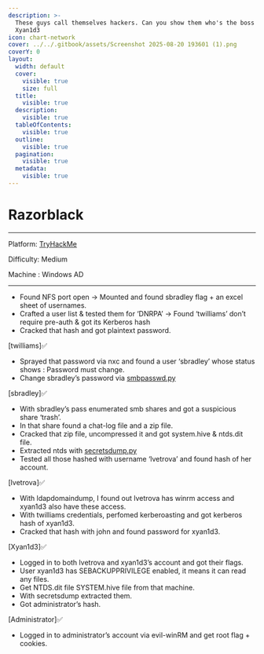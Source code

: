 ```yaml
---
description: >-
  These guys call themselves hackers. Can you show them who's the boss ?? - by
  Xyan1d3
icon: chart-network
cover: ../../.gitbook/assets/Screenshot 2025-08-20 193601 (1).png
coverY: 0
layout:
  width: default
  cover:
    visible: true
    size: full
  title:
    visible: true
  description:
    visible: true
  tableOfContents:
    visible: true
  outline:
    visible: true
  pagination:
    visible: true
  metadata:
    visible: true
---
```


# Razorblack

***

Platform: [TryHackMe](https://tryhackme.com/room/raz0rblack)

Difficulty: Medium

Machine : Windows AD

***

* Found NFS port open → Mounted and found sbradley flag + an excel sheet of usernames.
* Crafted a user list & tested them for ‘DNRPA’ → Found ‘twilliams’ don’t require pre-auth & got its Kerberos hash
* Cracked that hash and got plaintext password.

\[twilliams]✅

* Sprayed that password via nxc and found a user ‘sbradley’ whose status shows : Password must change.
* Change sbradley’s password via [smbpasswd.py](http://smbpasswd.py)

\[sbradley]✅

* With sbradley’s pass enumerated smb shares and got a suspicious share ‘trash’.
* In that share found a chat-log file and a zip file.
* Cracked that zip file, uncompressed it and got system.hive & ntds.dit file.
* Extracted ntds with [secretsdump.py](http://secretsdump.py)
* Tested all those hashed with username ‘lvetrova’ and found hash of her account.

\[lvetrova]✅

* With ldapdomaindump, I found out lvetrova has winrm access and xyan1d3 also have these access.
* With twilliams credentials, perfomed kerberoasting and got kerberos hash of xyan1d3.
* Cracked that hash with john and found password for xyan1d3.

\[Xyan1d3]✅

* Logged in to both lvetrova and xyan1d3’s account and got their flags.
* User xyan1d3 has SEBACKUPPRIVILEGE enabled, it means it can read any files.
* Get NTDS.dit file SYSTEM.hive file from that machine.
* With secretsdump extracted them.
* Got administrator’s hash.

\[Administrator]✅

* Logged in to administrator’s account via evil-winRM and get root flag + cookies.
